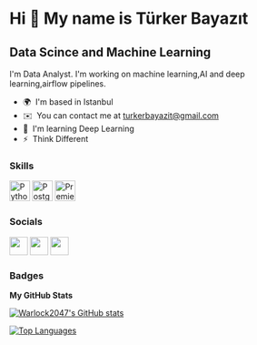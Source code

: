 Hi 👋 My name is Türker Bayazıt
===============================

Data Scince and Machine Learning
--------------------------------

I'm Data Analyst. I'm working on machine learning,AI and deep learning,airflow pipelines.

* 🌍  I'm based in Istanbul
* ✉️  You can contact me at [turkerbayazit@gmail.com](mailto:turkerbayazit@gmail.com)
* 🧠  I'm learning Deep Learning
* ⚡  Think Different

### Skills

<p align="left">
<a href="https://www.python.org/" target="_blank" rel="noreferrer"><img src="https://raw.githubusercontent.com/danielcranney/readme-generator/main/public/icons/skills/python-colored.svg" width="36" height="36" alt="Python" /></a>
<a href="https://www.postgresql.org/" target="_blank" rel="noreferrer"><img src="https://raw.githubusercontent.com/danielcranney/readme-generator/main/public/icons/skills/postgresql-colored.svg" width="36" height="36" alt="PostgreSQL" /></a>
<a href="https://www.adobe.com/uk/products/premiere.html" target="_blank" rel="noreferrer"><img src="https://raw.githubusercontent.com/danielcranney/readme-generator/main/public/icons/skills/premierepro-colored-dark.svg" width="36" height="36" alt="Premiere Pro" /></a>
</p>


### Socials

<p align="left"> <a href="https://discord.com/users/259349695627919360" target="_blank" rel="noreferrer"><img src="https://raw.githubusercontent.com/danielcranney/readme-generator/main/public/icons/socials/discord.svg" width="32" height="32" /></a> <a href="https://www.github.com/Warlock2047" target="_blank" rel="noreferrer"><img src="https://raw.githubusercontent.com/danielcranney/readme-generator/main/public/icons/socials/github-dark.svg" width="32" height="32" /></a> <a href="https://www.linkedin.com/in/türker-bayazıt/" target="_blank" rel="noreferrer"><img src="https://raw.githubusercontent.com/danielcranney/readme-generator/main/public/icons/socials/linkedin.svg" width="32" height="32" /></a></p>

### Badges

<b>My GitHub Stats</b>

<a href="http://www.github.com/Warlock2047"><img src="https://github-readme-stats.vercel.app/api?username=Warlock2047&show_icons=true&hide=issues,&title_color=ef4444&text_color=facc15&icon_color=ef4444&bg_color=0f172a&hide_border=true&show_icons=true" alt="Warlock2047's GitHub stats" /></a>

<a href="https://github.com/Warlock2047" align="left"><img src="https://github-readme-stats.vercel.app/api/top-langs/?username=Warlock2047&langs_count=10&title_color=ef4444&text_color=facc15&icon_color=ef4444&bg_color=0f172a&hide_border=true&locale=en&custom_title=Top%20%Languages" alt="Top Languages" /></a>
